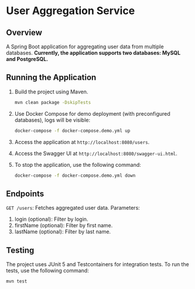 
# User Aggregation Service

## Overview
A Spring Boot application for aggregating user data from multiple databases. 
**Currently, the application supports two databases: MySQL and PostgreSQL.**

## Running the Application
1. Build the project using Maven.
   ```bash
   mvn clean package -DskipTests
   ```
2. Use Docker Compose for demo deployment (with preconfigured databases), logs will be visible:
   ```bash
   docker-compose -f docker-compose.demo.yml up
   ```   
3. Access the application at `http://localhost:8080/users`.

4. Access the Swagger UI at `http://localhost:8080/swagger-ui.html`.

5. To stop the application, use the following command:
   ```bash
   docker-compose -f docker-compose.demo.yml down
   ```   

## Endpoints
`GET /users`: Fetches aggregated user data. Parameters:
1.   login (optional): Filter by login.
2.   firstName (optional): Filter by first name.
3.   lastName (optional): Filter by last name.

## Testing
The project uses JUnit 5 and Testcontainers for integration tests.
To run the tests, use the following command:
   ```bash
   mvn test
   ```
